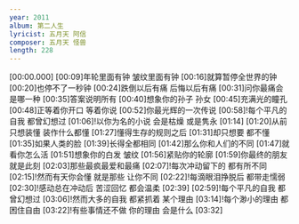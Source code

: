 ```yaml
---
year: 2011
album: 第二人生
lyricist: 五月天 阿信
composer: 五月天 怪兽
length: 228
---
```

[00:00.000]
[00:09]年轮里面有钟 皱纹里面有钟
[00:16]就算暂停全世界的钟
[00:20]也停不了一秒钟
[00:24]跌倒以后有痛 后悔以后有痛
[00:31]问你最痛会是哪一种
[00:35]答案说明所有
[00:40]想象你的孙子 孙女
[00:45]充满光的瞳孔
[00:48]正等着你开口 等着你说
[00:52]你最光辉的一次传说
[00:58]!每个平凡的自我 都曾幻想过
[01:06]!以你为名的小说 会是枯燥 或是隽永
[01:14]
[01:20]从前只想装懂 装作什么都懂
[01:27]懂得生存的规则之后
[01:31]却只想要 都不懂
[01:35]如果人类的脸
[01:39]长得全都相同
[01:42]那么你和人们的不同
[01:47]就看你怎么活
[01:51]想象你的白发 皱纹
[01:56]紧贴你的轮廓
[01:59]你最终的朋友 就是此刻
[02:03]那些最疯最爱和最痛
[02:07]!每次冲动留下的 都有所不同
[02:15]!然而有天你会懂 就是那些 让你不同
[02:22]!每滴眼泪挣脱后 都带走懦弱
[02:30]!感动总在冲动后 苦涩回忆 都会温柔
[02:39]
[02:59]!每个平凡的自我 都曾幻想过
[03:06]!然而大多的自我 都紧抓着 某个理由
[03:14]!每个渺小的理由 都困住自由
[03:22]!有些事情还不做 你的理由 会是什么
[03:32]